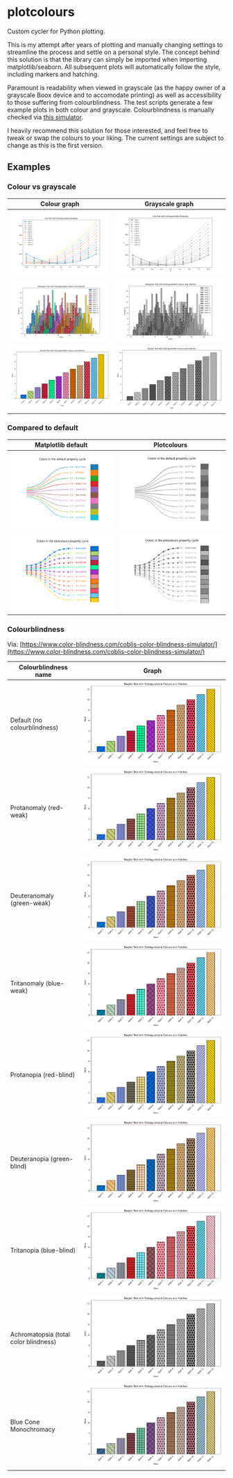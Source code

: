 # plotcolours
Custom cycler for Python plotting.

This is my attempt after years of plotting and manually changing settings to streamline the process and settle on a personal style. The concept behind this solution is that the library can simply be imported when importing matplotlib/seaborn. All subsequent plots will automatically follow the style, including markers and hatching.

Paramount is readability when viewed in grayscale (as the happy owner of a grayscale Boox device and to accomodate printing) as well as accessibility to those suffering from colourblindness. The test scripts generate a few example plots in both colour and grayscale. Colourblindness is manually checked via [this simulator](https://www.color-blindness.com/coblis-color-blindness-simulator/).

I heavily recommend this solution for those interested, and feel free to tweak or swap the colours to your liking. The current settings are subject to change as this is the first version.

## Examples

### Colour vs grayscale

| Colour graph                                    | Grayscale graph                                              |
| ----------------------------------------------- | ------------------------------------------------------------ |
| ![colour lineplot](results/line_test.png)       | ![grayscale lineplot](results/line_test_grayscale.png)       |
| ![colour histogram](results/histogram_test.png) | ![grayscale histogram](results/histogram_test_grayscale.png) |
| ![colour barplot](results/barplot_test.png)     | ![grayscale barplot](results/barplot_test_grayscale.png)     |

### Compared to default

| Matplotlib default                                        | Plotcolours                                                                   |
| --------------------------------------------------------- | ----------------------------------------------------------------------------- |
| ![spectrum default](results/spectrum_default.png)         | ![spectrum grayscale default](results/spectrum_default_grayscale.png)         |
| ![spectrum plotcolours](results/spectrum_plotcolours.png) | ![spectrum grayscale plotcolours](results/spectrum_plotcolours_grayscale.png) |


### Colourblindness

Via: [https://www.color-blindness.com/coblis-color-blindness-simulator/](https://www.color-blindness.com/coblis-color-blindness-simulator/)

| Colourblindness name                  | Graph                                                                     |
| ------------------------------------- | ------------------------------------------------------------------------- |
| Default (no colourblindness)          | ![default](results/barplot_test.png)                                      |
| Protanomaly (red-weak)                | ![protanomaly](results/colourblind/protanomaly.png)                       |
| Deuteranomaly (green-weak)            | ![deuteranomaly](results/colourblind/deuteranomaly.png)                   |
| Tritanomaly (blue-weak)               | ![tritanomaly](results/colourblind/tritanomaly.png)                       |
| Protanopia (red-blind)                | ![protanopia](results/colourblind/protanopia.png)                         |
| Deuteranopia (green-blind)            | ![deuteranopia](results/colourblind/deuteranopia.png)                     |
| Tritanopia (blue-blind)               | ![tritanopia](results/colourblind/tritanopia.png)                         |
| Achromatopsia (total color blindness) | ![achromatopsia](results/colourblind/achromatopsia.png)                   |
| Blue Cone Monochromacy                | ![blue cone monochromacy](results/colourblind/blue_cone_monochromacy.png) |
